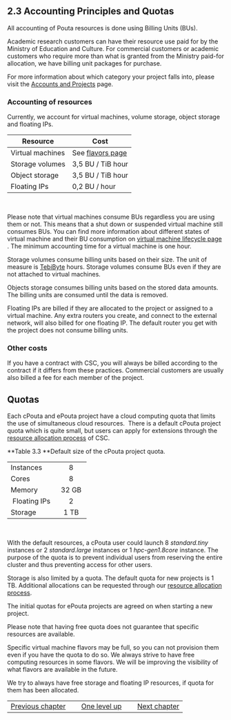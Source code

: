 ## 2.3 Accounting Principles and Quotas

All accounting of Pouta resources is done using Billing Units (BUs).

Academic research  customers can have  their resource use paid  for by
the Ministry  of Education  and Culture.  For commercial  customers or
academic  customers who  require more  than what  is granted  from the
Ministry  paid-for  allocation,  we  have billing  unit  packages  for
purchase.

For more  information about  which category  your project  falls into,
please visit the [Accounts and Projects] page.

### Accounting of resources

Currently,  we account  for virtual  machines, volume  storage, object
storage and floating IPs.

| Resource | Cost |
|------------------|--------------------|
| Virtual machines | See [flavors page] |
| Storage volumes  | 3,5 BU / TiB hour  |
| Object storage   | 3,5 BU / TiB hour  |
| Floating IPs     | 0,2 BU / hour      |

 

Please note that virtual machines consume BUs regardless you are using
them or not. This means that  a shut down or suspended virtual machine
still  consumes BUs.  You can  find more  information about  different
states of virtual machine and their BU consumption on [virtual machine
lifecycle page] . The minimum accounting time for a virtual machine is
one hour.

Storage volumes consume billing units based on their size. The unit of
measure is [TebiByte] hours. Storage  volumes consume BUs even if they
are not attached to virtual machines.

Objects  storage  consumes billing  units  based  on the  stored  data
amounts.  The billing units are consumed until the data is removed.

Floating  IPs are  billed  if they  are allocated  to  the project  or
assigned  to a  virtual machine.  Any  extra routers  you create,  and
connect to  the external  network, will also  billed for  one floating
IP.  The default  router you  get with  the project  does not  consume
billing units.

### Other costs

If you have  a contract with CSC, you will  always be billed according
to  the  contract if  it  differs  from these  practices.   Commercial
customers  are usually  also  billed  a fee  for  each  member of  the
project.

## Quotas

Each  cPouta and  ePouta project  have  a cloud  computing quota  that
limits the  use of simultaneous  cloud resources.  There is  a default
cPouta project  quota which is  quite small, but  users can  apply for
extensions                through                the                <a
href="https://sui.csc.fi/group/sui/my-projects"
class="external-link">resource allocation process</a> of CSC.

**Table 3.3 **Default size of the cPouta project quota.

|                | |
|----------------|:-------:|
| Instances      |    8    |
| Cores          |    8    |
| Memory         |  32 GB  |
|  Floating IPs  |    2    |
| Storage        |   1 TB  |

 

With   the  default   resources,  a   cPouta  user   could  launch   8
*standard.tiny*  instances   or  2  *standard.large* instances   or  1
*hpc-gen1.8core*  instance. The  purpose of  the quota  is to  prevent
individual users from reserving the entire cluster and thus preventing
access for other users.

Storage is also limited by a quota. The default quota for new projects
is  1 TB.  Additional  allocations  can be  requested  through our  <a
href="https://sui.csc.fi/group/sui/my-projects"
class="external-link">resource allocation process</a>.

<span  style="text-align:  justify;">The  initial  quotas  for  ePouta
projects are agreed on when starting a new project.</span>

Please note  that having free  quota does not guarantee  that specific
resources are available.

Specific virtual machine flavors may be full, so you can not provision
them even  if you have the  quota to do  so. We always strive  to have
free computing  resources in  some flavors. We  will be  improving the
visibility of what flavors are available in the future.

We try to always have free storage and floating IP resources, if quota
for them has been allocated.

|                    | | | | |
|--------------------|-----|----------------|-----|----------------|
| [Previous chapter] |     | [One level up] |     | [Next chapter] |

 

 

 

 

  [Accounts and Projects]: https://research.csc.fi/accounts-and-projects
  [flavors page]: https://research.csc.fi/pouta-flavours
  [virtual machine lifecycle page]: https://research.csc.fi/pouta-vm-lifecycle
  [TebiByte]: https://en.wikipedia.org/wiki/Tebibyte
  [Previous chapter]: https://research.csc.fi/pouta-security
  [One level up]: https://research.csc.fi/pouta-access
  [Next chapter]: https://research.csc.fi/pouta-usage
